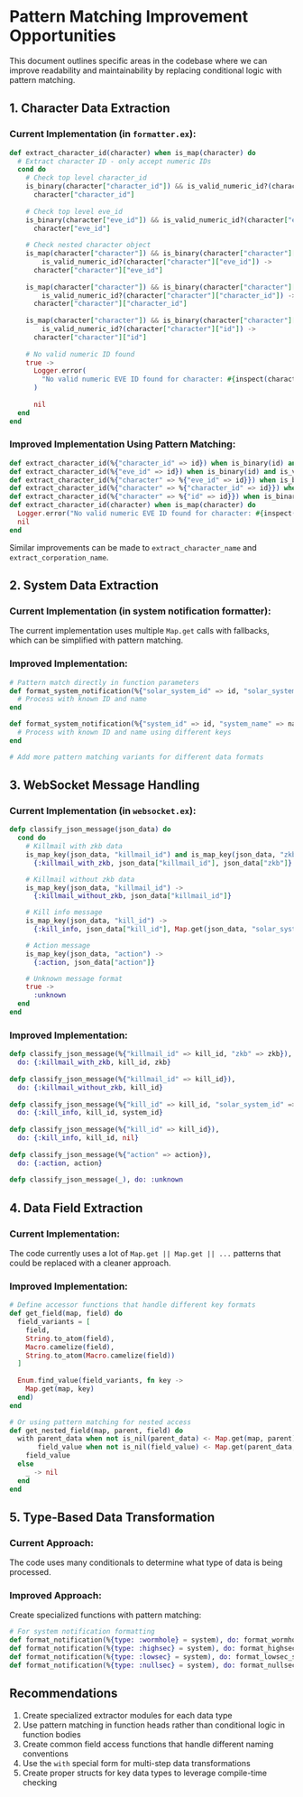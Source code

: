 # Pattern Matching Improvement Opportunities

This document outlines specific areas in the codebase where we can improve readability and maintainability by replacing conditional logic with pattern matching.

## 1. Character Data Extraction

### Current Implementation (in `formatter.ex`):

```elixir
def extract_character_id(character) when is_map(character) do
  # Extract character ID - only accept numeric IDs
  cond do
    # Check top level character_id
    is_binary(character["character_id"]) && is_valid_numeric_id?(character["character_id"]) ->
      character["character_id"]
      
    # Check top level eve_id
    is_binary(character["eve_id"]) && is_valid_numeric_id?(character["eve_id"]) ->
      character["eve_id"]
      
    # Check nested character object
    is_map(character["character"]) && is_binary(character["character"]["eve_id"]) &&
        is_valid_numeric_id?(character["character"]["eve_id"]) ->
      character["character"]["eve_id"]
      
    is_map(character["character"]) && is_binary(character["character"]["character_id"]) &&
        is_valid_numeric_id?(character["character"]["character_id"]) ->
      character["character"]["character_id"]
      
    is_map(character["character"]) && is_binary(character["character"]["id"]) &&
        is_valid_numeric_id?(character["character"]["id"]) ->
      character["character"]["id"]
      
    # No valid numeric ID found
    true ->
      Logger.error(
        "No valid numeric EVE ID found for character: #{inspect(character, pretty: true, limit: 500)}"
      )
      
      nil
  end
end
```

### Improved Implementation Using Pattern Matching:

```elixir
def extract_character_id(%{"character_id" => id}) when is_binary(id) and is_valid_numeric_id?(id), do: id
def extract_character_id(%{"eve_id" => id}) when is_binary(id) and is_valid_numeric_id?(id), do: id
def extract_character_id(%{"character" => %{"eve_id" => id}}) when is_binary(id) and is_valid_numeric_id?(id), do: id
def extract_character_id(%{"character" => %{"character_id" => id}}) when is_binary(id) and is_valid_numeric_id?(id), do: id
def extract_character_id(%{"character" => %{"id" => id}}) when is_binary(id) and is_valid_numeric_id?(id), do: id
def extract_character_id(character) when is_map(character) do
  Logger.error("No valid numeric EVE ID found for character: #{inspect(character, pretty: true, limit: 500)}")
  nil
end
```

Similar improvements can be made to `extract_character_name` and `extract_corporation_name`.

## 2. System Data Extraction

### Current Implementation (in system notification formatter):

The current implementation uses multiple `Map.get` calls with fallbacks, which can be simplified with pattern matching.

### Improved Implementation:

```elixir
# Pattern match directly in function parameters
def format_system_notification(%{"solar_system_id" => id, "solar_system_name" => name} = system) do
  # Process with known ID and name
end

def format_system_notification(%{"system_id" => id, "system_name" => name} = system) do
  # Process with known ID and name using different keys
end

# Add more pattern matching variants for different data formats
```

## 3. WebSocket Message Handling

### Current Implementation (in `websocket.ex`):

```elixir
defp classify_json_message(json_data) do
  cond do
    # Killmail with zkb data
    is_map_key(json_data, "killmail_id") and is_map_key(json_data, "zkb") ->
      {:killmail_with_zkb, json_data["killmail_id"], json_data["zkb"]}

    # Killmail without zkb data
    is_map_key(json_data, "killmail_id") ->
      {:killmail_without_zkb, json_data["killmail_id"]}

    # Kill info message
    is_map_key(json_data, "kill_id") ->
      {:kill_info, json_data["kill_id"], Map.get(json_data, "solar_system_id")}

    # Action message
    is_map_key(json_data, "action") ->
      {:action, json_data["action"]}

    # Unknown message format
    true ->
      :unknown
  end
end
```

### Improved Implementation:

```elixir
defp classify_json_message(%{"killmail_id" => kill_id, "zkb" => zkb}), 
  do: {:killmail_with_zkb, kill_id, zkb}
  
defp classify_json_message(%{"killmail_id" => kill_id}), 
  do: {:killmail_without_zkb, kill_id}
  
defp classify_json_message(%{"kill_id" => kill_id, "solar_system_id" => system_id}), 
  do: {:kill_info, kill_id, system_id}
  
defp classify_json_message(%{"kill_id" => kill_id}), 
  do: {:kill_info, kill_id, nil}
  
defp classify_json_message(%{"action" => action}), 
  do: {:action, action}
  
defp classify_json_message(_), do: :unknown
```

## 4. Data Field Extraction

### Current Implementation:

The code currently uses a lot of `Map.get || Map.get || ...` patterns that could be replaced with a cleaner approach.

### Improved Implementation:

```elixir
# Define accessor functions that handle different key formats
def get_field(map, field) do
  field_variants = [
    field, 
    String.to_atom(field), 
    Macro.camelize(field), 
    String.to_atom(Macro.camelize(field))
  ]
  
  Enum.find_value(field_variants, fn key -> 
    Map.get(map, key)
  end)
end

# Or using pattern matching for nested access
def get_nested_field(map, parent, field) do
  with parent_data when not is_nil(parent_data) <- Map.get(map, parent),
       field_value when not is_nil(field_value) <- Map.get(parent_data, field) do
    field_value
  else
    _ -> nil
  end
end
```

## 5. Type-Based Data Transformation

### Current Approach:
The code uses many conditionals to determine what type of data is being processed.

### Improved Approach:
Create specialized functions with pattern matching:

```elixir
# For system notification formatting
def format_notification(%{type: :wormhole} = system), do: format_wormhole_system(system)
def format_notification(%{type: :highsec} = system), do: format_highsec_system(system)
def format_notification(%{type: :lowsec} = system), do: format_lowsec_system(system)
def format_notification(%{type: :nullsec} = system), do: format_nullsec_system(system)
```

## Recommendations

1. Create specialized extractor modules for each data type
2. Use pattern matching in function heads rather than conditional logic in function bodies
3. Create common field access functions that handle different naming conventions
4. Use the `with` special form for multi-step data transformations
5. Create proper structs for key data types to leverage compile-time checking
